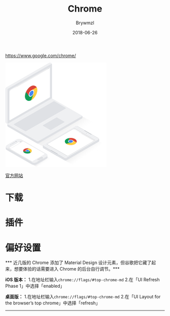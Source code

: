 ﻿---
layout:     post
title:      Chrome
subtitle:   
date:       2018-06-26
author:     Brywmzl
catalog: true
tags:
    - Google
    - Chrome
    - 插件
---
https://www.google.com/chrome/

<!--more-->

![](/img/Chrome/devices.png)

[官方网站](https://www.google.com/chrome/)  

# 下载


# 插件

# 偏好设置
*** 近几版的 Chrome 添加了 Material Design 设计元素，但谷歌把它藏了起来，想要体验的话需要进入 Chrome 的后台自行调节。***

**iOS 版本：**
1.在地址栏输入`chrome://flags/#top-chrome-md`
2.在「UI Refresh Phase 1」中选择「enabled」

**桌面版：**
1.在地址栏输入`chrome://flags/#top-chrome-md`
2.在「UI Layout for the browser’s top chrome」中选择「refresh」

---